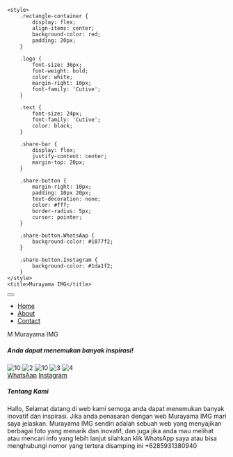 <!DOCTYPE html>
<html lang="en">
<head>
    <meta charset="UTF-8">
    <meta name="viewport" content="width=device-width, initial-scale=1.0">
    <link href="https://cdn.jsdelivr.net/npm/bootstrap@5.3.0/dist/css/bootstrap.min.css" rel="stylesheet">

    <style>
        .rectangle-container {
            display: flex;
            align-items: center;
            background-color: red;
            padding: 20px;
        }

        .logo {
            font-size: 36px;
            font-weight: bold;
            color: white;
            margin-right: 10px;
            font-family: 'Cutive';
        }

        .text {
            font-size: 24px;
            font-family: 'Cutive';
            color: black;
        }

        .share-bar {
            display: flex;
            justify-content: center;
            margin-top: 20px;
        }

        .share-button {
            margin-right: 10px;
            padding: 10px 20px;
            text-decoration: none;
            color: #fff;
            border-radius: 5px;
            cursor: pointer;
        }

        .share-button.WhatsAap {
            background-color: #1877f2;
        }

        .share-button.Instagram {
            background-color: #1da1f2;
        }
    </style>
    <title>Murayama IMG</title>
</head>
<body>
    <nav class="navbar navbar-expand-lg navbar-light bg-light">
        <div class="container">
            <button class="navbar-toggler" type="button" data-bs-toggle="collapse" data-bs-target="#navbarNav"
                aria-controls="navbarNav" aria-expanded="false" aria-label="Toggle navigation">
                <span class="navbar-toggler-icon"></span>
            </button>
            <div class="collapse navbar-collapse" id="navbarNav">
                <ul class="navbar-nav ml-auto">
                    <li class="nav-item active">
                        <a class="nav-link" href="#">Home</a>
                    </li>
                    <li class="nav-item">
                        <a class="nav-link" href="#about">About</a>
                    </li>
                    <li class="nav-item">
                        <a class="nav-link" href="https://web.whatsapp.com/">Contact</a>
                    </li>
                </ul>
            </div>
        </div>
    </nav>
    <div class="container mt-5">
        <div class="row">
            <div class="col-12">
                <div class="rectangle-container">
                    <span class="logo">M</span>
                    <span class="text">Murayama IMG</span>
                </div>
            </div>
        </div>
    </div>
    <div class="container mt-3">
        <h5>
            <p>Anda dapat menemukan banyak inspirasi!</p>
        </h5>
        <div class="image-rotation">
            <img src="5.JPG" class="img-fluid" alt="10">
            <img src="2.JPG" class="img-fluid" alt="2">
            <img src="10.JPG" class="img-fluid" alt="10">
            <img src="3.JPG" class="img-fluid" alt="3">
            <img src="4.JPG" class="img-fluid" alt="4">
        </div>
    </div>
    <div class="share-bar">
        <a class="share-button WhatsAap"
            href="https://www.WhatsAap.com/sharer/sharer.php?u=URL_TO_SHARE&text=Check%20out%20this%20awesome%20content"
            target="_blank">WhatsAap</a>
        <a class="share-button Instagram"
            href="https://www.Instagram.com/intent/tweet?url=URL_TO_SHARE&text=Check%20out%20this%20awesome%20content"
            target="_blank">Instagram</a>
    </div>
    <div id="about" class="container mt-3">
        <h5>Tentang Kami</h5>
        <p>
            Hallo, Selamat datang di web kami semoga anda dapat menemukan banyak inovatif dan inspirasi. Jika anda penasaran dengan web Murayama IMG mari saya jelaskan.
            Murayama IMG sendiri adalah sebuah web yang menyajikan berbagai foto yang menarik dan inovatif, dan juga jika anda mau melihat atau mencari info yang lebih lanjut silahkan klik WhatsApp saya atau bisa menghubungi nomor yang tertera disamping ini
            +6285931380940
        </p>
    </div>
    <script src="https://cdn.jsdelivr.net/npm/bootstrap@5.3.0/dist/js/bootstrap.min.js"></script>
</body>
</html>
